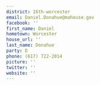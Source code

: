 ```yaml
---
district: 16th-worcester
email: Daniel.Donahue@mahouse.gov
facebook: ''
first_name: Daniel
hometown: Worcester
house_url: ''
last_name: Donahue
party: D
phone: (617) 722-2014
picture: ''
twitter: ''
website: ''
---
```

